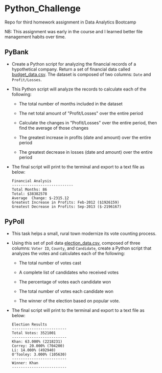 # Python_Challenge
Repo for third homework assignment in Data Analytics Bootcamp


NB: This assignment was early in the course and I learned better file management habits over time. 

## PyBank

* Create a Python script for analyzing the financial records of a hypothetical company. Return a set of financial data called [budget_data.csv](PyBank/Resources/budget_data.csv). The dataset is composed of two columns: `Date` and `Profit/Losses`. 

* This Python script will analyze the records to calculate each of the following:

  * The total number of months included in the dataset

  * The net total amount of "Profit/Losses" over the entire period

  * Calculate the changes in "Profit/Losses" over the entire period, then find the average of those changes

  * The greatest increase in profits (date and amount) over the entire period

  * The greatest decrease in losses (date and amount) over the entire period

* The final script will print to the terminal and export to a text file as below:

  ```text
  Financial Analysis
  ----------------------------
  Total Months: 86
  Total: $38382578
  Average  Change: $-2315.12
  Greatest Increase in Profits: Feb-2012 ($1926159)
  Greatest Decrease in Profits: Sep-2013 ($-2196167)
  ```


## PyPoll

* This task helps a small, rural town modernize its vote counting process.

* Using this set of poll data [election_data.csv](PyPoll/Resources/election_data.csv), composed of three columns: `Voter ID`, `County`, and `Candidate`, create a Python script that analyzes the votes and calculates each of the following:

  * The total number of votes cast

  * A complete list of candidates who received votes

  * The percentage of votes each candidate won

  * The total number of votes each candidate won

  * The winner of the election based on popular vote.

* The final script will print to the terminal and export to a text file as below:

  ```text
  Election Results
  -------------------------
  Total Votes: 3521001
  -------------------------
  Khan: 63.000% (2218231)
  Correy: 20.000% (704200)
  Li: 14.000% (492940)
  O'Tooley: 3.000% (105630)
  -------------------------
  Winner: Khan
  -------------------------
  ```

